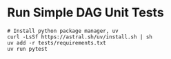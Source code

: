 # Run Simple DAG Unit Tests
```
# Install python package manager, uv
curl -LsSf https://astral.sh/uv/install.sh | sh
uv add -r tests/requirements.txt
uv run pytest
```